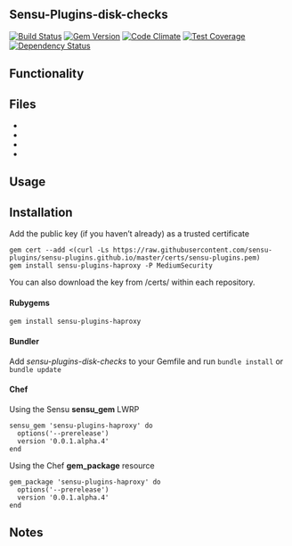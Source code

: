 ## Sensu-Plugins-disk-checks

[![Build Status](https://travis-ci.org/sensu-plugins/sensu-plugins-haproxy.svg?branch=master)][1]
[![Gem Version](https://badge.fury.io/rb/sensu-plugins-haproxy.svg)][2]
[![Code Climate](https://codeclimate.com/github/sensu-plugins/sensu-plugins-haproxy/badges/gpa.svg)][3]
[![Test Coverage](https://codeclimate.com/github/sensu-plugins/sensu-plugins-haproxy/badges/coverage.svg)][4]
[![Dependency Status](https://gemnasium.com/sensu-plugins/sensu-plugins-haproxy.svg)][5]

## Functionality

## Files
 *
 *
 *
 *

## Usage

## Installation

Add the public key (if you haven’t already) as a trusted certificate

```
gem cert --add <(curl -Ls https://raw.githubusercontent.com/sensu-plugins/sensu-plugins.github.io/master/certs/sensu-plugins.pem)
gem install sensu-plugins-haproxy -P MediumSecurity
```

You can also download the key from /certs/ within each repository.

#### Rubygems

`gem install sensu-plugins-haproxy`

#### Bundler

Add *sensu-plugins-disk-checks* to your Gemfile and run `bundle install` or `bundle update`

#### Chef

Using the Sensu **sensu_gem** LWRP
```
sensu_gem 'sensu-plugins-haproxy' do
  options('--prerelease')
  version '0.0.1.alpha.4'
end
```

Using the Chef **gem_package** resource
```
gem_package 'sensu-plugins-haproxy' do
  options('--prerelease')
  version '0.0.1.alpha.4'
end
```

## Notes

[1]:[https://travis-ci.org/sensu-plugins/sensu-plugins-haproxy]
[2]:[http://badge.fury.io/rb/sensu-plugins-haproxy]
[3]:[https://codeclimate.com/github/sensu-plugins/sensu-plugins-haproxy]
[4]:[https://codeclimate.com/github/sensu-plugins/sensu-plugins-haproxy]
[5]:[https://gemnasium.com/sensu-plugins/sensu-plugins-haproxy]
